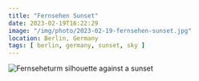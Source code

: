 ```yaml
---
title: "Fernsehen Sunset"
date: 2023-02-19T16:22:29
image: "/img/photo/2023-02-19-fernsehen-sunset.jpg"
location: Berlin, Germany
tags: [ berlin, germany, sunset, sky ]
---
```


![Fernseheturm silhouette against a sunset](/img/photo/2023-02-19-fernsehen-sunset.jpg)
